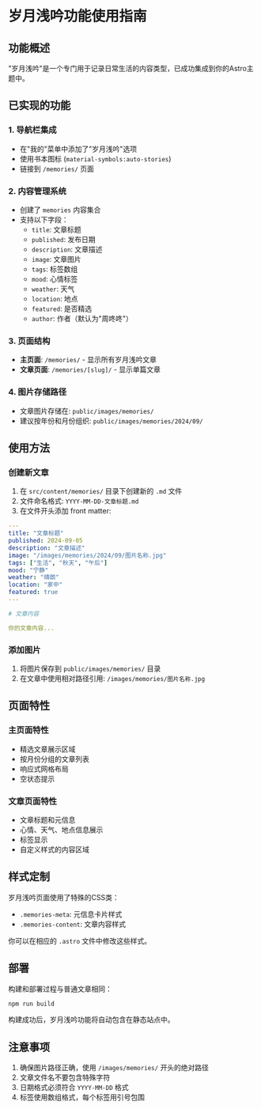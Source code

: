 # 岁月浅吟功能使用指南

## 功能概述

"岁月浅吟"是一个专门用于记录日常生活的内容类型，已成功集成到你的Astro主题中。

## 已实现的功能

### 1. 导航栏集成
- 在"我的"菜单中添加了"岁月浅吟"选项
- 使用书本图标 (`material-symbols:auto-stories`)
- 链接到 `/memories/` 页面

### 2. 内容管理系统
- 创建了 `memories` 内容集合
- 支持以下字段：
  - `title`: 文章标题
  - `published`: 发布日期
  - `description`: 文章描述
  - `image`: 文章图片
  - `tags`: 标签数组
  - `mood`: 心情标签
  - `weather`: 天气
  - `location`: 地点
  - `featured`: 是否精选
  - `author`: 作者（默认为"周咚咚"）

### 3. 页面结构
- **主页面**: `/memories/` - 显示所有岁月浅吟文章
- **文章页面**: `/memories/[slug]/` - 显示单篇文章

### 4. 图片存储路径
- 文章图片存储在: `public/images/memories/`
- 建议按年份和月份组织: `public/images/memories/2024/09/`

## 使用方法

### 创建新文章

1. 在 `src/content/memories/` 目录下创建新的 `.md` 文件
2. 文件命名格式: `YYYY-MM-DD-文章标题.md`
3. 在文件开头添加 front matter:

```yaml
---
title: "文章标题"
published: 2024-09-05
description: "文章描述"
image: "/images/memories/2024/09/图片名称.jpg"
tags: ["生活", "秋天", "午后"]
mood: "宁静"
weather: "晴朗"
location: "家中"
featured: true
---

# 文章内容

你的文章内容...
```

### 添加图片

1. 将图片保存到 `public/images/memories/` 目录
2. 在文章中使用相对路径引用: `/images/memories/图片名称.jpg`

## 页面特性

### 主页面特性
- 精选文章展示区域
- 按月份分组的文章列表
- 响应式网格布局
- 空状态提示

### 文章页面特性
- 文章标题和元信息
- 心情、天气、地点信息展示
- 标签显示
- 自定义样式的内容区域

## 样式定制

岁月浅吟页面使用了特殊的CSS类：
- `.memories-meta`: 元信息卡片样式
- `.memories-content`: 文章内容样式

你可以在相应的 `.astro` 文件中修改这些样式。

## 部署

构建和部署过程与普通文章相同：
```bash
npm run build
```

构建成功后，岁月浅吟功能将自动包含在静态站点中。

## 注意事项

1. 确保图片路径正确，使用 `/images/memories/` 开头的绝对路径
2. 文章文件名不要包含特殊字符
3. 日期格式必须符合 `YYYY-MM-DD` 格式
4. 标签使用数组格式，每个标签用引号包围
